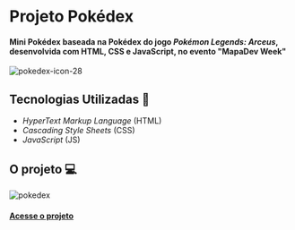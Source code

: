 # Projeto Pokédex
#### Mini Pokédex baseada na Pokédex do jogo _Pokémon Legends: Arceus_, desenvolvida com HTML, CSS e JavaScript, no evento "MapaDev Week"
![pokedex-icon-28](https://user-images.githubusercontent.com/59178745/174316128-8c93e631-5b2b-4427-a3aa-a4e65a0fa8d4.png)
## Tecnologias Utilizadas &#x1F680;
+ _HyperText Markup Language_ (HTML)
+ _Cascading Style Sheets_ (CSS)
+ _JavaScript_ (JS)
## O projeto &#x1F4BB;
![pokedex](https://user-images.githubusercontent.com/59178745/174316617-fa197ff8-9c7f-496d-868e-8b9c3bd81a86.PNG)
#### [Acesse o projeto](https://josec-junior.github.io/projeto-pokedex-mapadev-week/)
